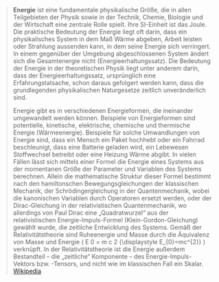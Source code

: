 > **Energie** ist eine fundamentale physikalische Größe, die in allen Teilgebieten der Physik sowie in der Technik, Chemie, Biologie und der Wirtschaft eine zentrale Rolle spielt. Ihre SI-Einheit ist das Joule. Die praktische Bedeutung der Energie liegt oft darin, dass ein physikalisches System in dem Maß Wärme abgeben, Arbeit leisten oder Strahlung aussenden kann, in dem seine Energie sich verringert. In einem gegenüber der Umgebung abgeschlossenen System ändert sich die Gesamtenergie nicht (Energieerhaltungssatz). Die Bedeutung der Energie in der theoretischen Physik liegt unter anderem darin, dass der Energieerhaltungssatz, ursprünglich eine Erfahrungstatsache, schon daraus gefolgert werden kann, dass die grundlegenden physikalischen Naturgesetze zeitlich unveränderlich sind.
>
> Energie gibt es in verschiedenen Energieformen, die ineinander umgewandelt werden können. Beispiele von Energieformen sind potentielle, kinetische, elektrische, chemische und thermische Energie (Wärmeenergie). Beispiele für solche Umwandlungen von Energie sind, dass ein Mensch ein Paket hochhebt oder ein Fahrrad beschleunigt, dass eine Batterie geladen wird, ein Lebewesen Stoffwechsel betreibt oder eine Heizung Wärme abgibt.
> In vielen Fällen lässt sich mittels einer Formel die Energie eines Systems aus der momentanen Größe der Parameter und Variablen des Systems berechnen. Allein die mathematische Struktur dieser Formel bestimmt nach den hamiltonschen Bewegungsgleichungen der klassischen Mechanik, der Schrödingergleichung in der Quantenmechanik, wobei die kanonischen Variablen durch Operatoren ersetzt werden, oder der Dirac-Gleichung in der relativistischen Quantenmechanik, wo allerdings von Paul Dirac eine „Quadratwurzel“ aus der relativistischen Energie-Impuls-Formel (Klein-Gordon-Gleichung) gewählt wurde, die zeitliche Entwicklung des Systems.
> Gemäß der Relativitätstheorie sind Ruheenergie und Masse durch die Äquivalenz von Masse und Energie (
>           E
>             0
>         =
>         m
>           c
>             2
>     {\displaystyle E_{0}=mc^{2}}
>   ) verknüpft. In der Relativitätstheorie ist die Energie außerdem Bestandteil – die „zeitliche“ Komponente – des Energie-Impuls-Vektors bzw. -Tensors, und nicht wie im klassischen Fall ein Skalar.
> [Wikipedia](https://de.wikipedia.org/wiki/Energie)